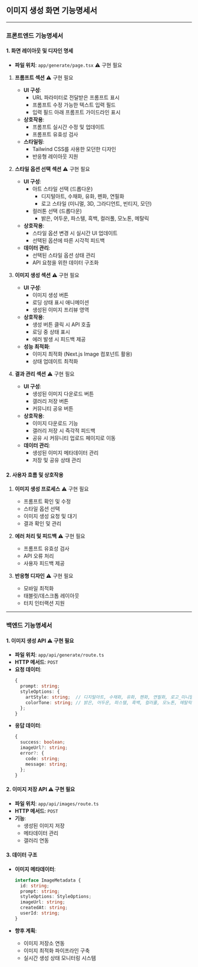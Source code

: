 ## 이미지 생성 화면 기능명세서

---

### 프론트엔드 기능명세서

#### 1. 화면 레이아웃 및 디자인 명세

- **파일 위치**: `app/generate/page.tsx` ⚠️ 구현 필요

1. **프롬프트 섹션** ⚠️ 구현 필요
   - **UI 구성**:
     - URL 파라미터로 전달받은 프롬프트 표시
     - 프롬프트 수정 가능한 텍스트 입력 필드
     - 입력 필드 아래 프롬프트 가이드라인 표시
   - **상호작용**:
     - 프롬프트 실시간 수정 및 업데이트
     - 프롬프트 유효성 검사
   - **스타일링**:
     - Tailwind CSS를 사용한 모던한 디자인
     - 반응형 레이아웃 지원

2. **스타일 옵션 선택 섹션** ⚠️ 구현 필요
   - **UI 구성**:
     - 아트 스타일 선택 (드롭다운)
       - 디지털아트, 수채화, 유화, 펜화, 연필화
       - 로고 스타일 (미니멀, 3D, 그라디언트, 빈티지, 모던)
     - 컬러톤 선택 (드롭다운)
       - 밝은, 어두운, 파스텔, 흑백, 컬러풀, 모노톤, 메탈릭
   - **상호작용**:
     - 스타일 옵션 변경 시 실시간 UI 업데이트
     - 선택된 옵션에 따른 시각적 피드백
   - **데이터 관리**:
     - 선택된 스타일 옵션 상태 관리
     - API 요청을 위한 데이터 구조화

3. **이미지 생성 섹션** ⚠️ 구현 필요
   - **UI 구성**:
     - 이미지 생성 버튼
     - 로딩 상태 표시 애니메이션
     - 생성된 이미지 프리뷰 영역
   - **상호작용**:
     - 생성 버튼 클릭 시 API 호출
     - 로딩 중 상태 표시
     - 에러 발생 시 피드백 제공
   - **성능 최적화**:
     - 이미지 최적화 (Next.js Image 컴포넌트 활용)
     - 상태 업데이트 최적화

4. **결과 관리 섹션** ⚠️ 구현 필요
   - **UI 구성**:
     - 생성된 이미지 다운로드 버튼
     - 갤러리 저장 버튼
     - 커뮤니티 공유 버튼
   - **상호작용**:
     - 이미지 다운로드 기능
     - 갤러리 저장 시 즉각적 피드백
     - 공유 시 커뮤니티 업로드 페이지로 이동
   - **데이터 관리**:
     - 생성된 이미지 메타데이터 관리
     - 저장 및 공유 상태 관리

#### 2. 사용자 흐름 및 상호작용

1. **이미지 생성 프로세스** ⚠️ 구현 필요
   - 프롬프트 확인 및 수정
   - 스타일 옵션 선택
   - 이미지 생성 요청 및 대기
   - 결과 확인 및 관리

2. **에러 처리 및 피드백** ⚠️ 구현 필요
   - 프롬프트 유효성 검사
   - API 오류 처리
   - 사용자 피드백 제공

3. **반응형 디자인** ⚠️ 구현 필요
   - 모바일 최적화
   - 태블릿/데스크톱 레이아웃
   - 터치 인터랙션 지원

---

### 백엔드 기능명세서

#### 1. 이미지 생성 API ⚠️ 구현 필요

- **파일 위치**: `app/api/generate/route.ts`
- **HTTP 메서드**: `POST`
- **요청 데이터**:
  ```typescript
  {
    prompt: string;
    styleOptions: {
      artStyle: string;  // 디지털아트, 수채화, 유화, 펜화, 연필화, 로고_미니멀, 로고_3D, 로고_그라디언트, 로고_빈티지, 로고_모던
      colorTone: string; // 밝은, 어두운, 파스텔, 흑백, 컬러풀, 모노톤, 메탈릭
    };
  }
  ```
- **응답 데이터**:
  ```typescript
  {
    success: boolean;
    imageUrl?: string;
    error?: {
      code: string;
      message: string;
    };
  }
  ```

#### 2. 이미지 저장 API ⚠️ 구현 필요

- **파일 위치**: `app/api/images/route.ts`
- **HTTP 메서드**: `POST`
- **기능**:
  - 생성된 이미지 저장
  - 메타데이터 관리
  - 갤러리 연동

#### 3. 데이터 구조

- **이미지 메타데이터**:
  ```typescript
  interface ImageMetadata {
    id: string;
    prompt: string;
    styleOptions: StyleOptions;
    imageUrl: string;
    createdAt: string;
    userId: string;
  }
  ```

- **향후 계획**:
  - 이미지 저장소 연동
  - 이미지 최적화 파이프라인 구축
  - 실시간 생성 상태 모니터링 시스템 